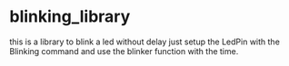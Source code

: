 

# blinking_library
this is a library to blink a led without delay just setup the LedPin
with the Blinking command and use the blinker function with the time.

